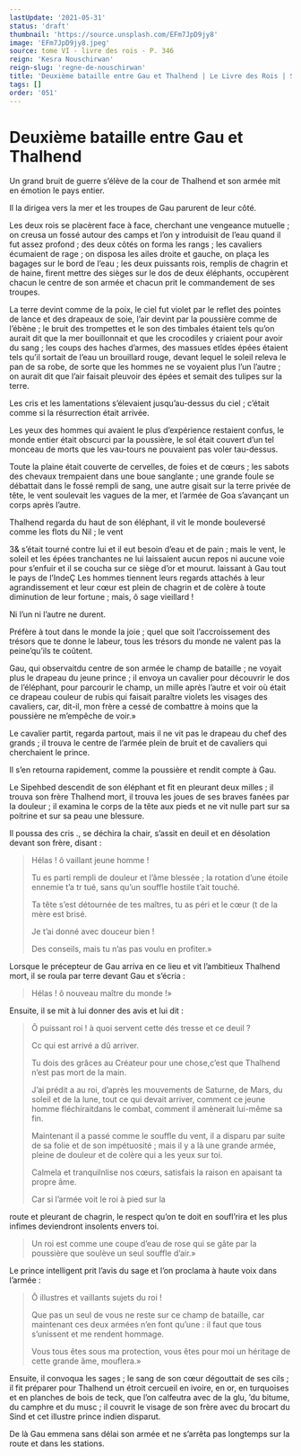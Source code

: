 ```yaml
---
lastUpdate: '2021-05-31'
status: 'draft'
thumbnail: 'https://source.unsplash.com/EFm7JpD9jy8'
image: 'EFm7JpD9jy8.jpeg'
source: tome VI - livre des rois - P. 346
reign: 'Kesra Nouschirwan'
reign-slug: 'regne-de-nouschirwan'
title: 'Deuxième bataille entre Gau et Thalhend | Le Livre des Rois | Shâhnâmeh'
tags: []
order: '051'
---
```


# Deuxième bataille entre Gau et Thalhend

Un grand bruit de guerre s’élève de la cour de Thalhend et son armée mit en émotion le pays entier.

Il la dirigea vers la mer et les troupes de Gau parurent de leur côté.

Les deux rois se placèrent face à face, cherchant une vengeance mutuelle ; on creusa un fossé autour des camps et l’on y introduisit de l’eau quand il fut assez profond ; des deux côtés on forma les rangs ; les cavaliers écumaient de rage ; on disposa les ailes droite et gauche, on plaça les bagages sur le bord de l’eau ; les deux puissants rois, remplis de chagrin et de haine, firent mettre des sièges sur le dos de deux éléphants, occupèrent chacun le centre de son armée et chacun prit le commandement de ses troupes.

La terre devint comme de la poix, le ciel fut violet par le reflet des pointes de lance et des drapeaux de soie, l’air devint par la poussière comme de l’ébène ; le bruit des trompettes et le son des timbales étaient tels qu’on aurait dit que la mer bouillonnait et que les crocodiles y criaient pour avoir du sang ; les coups des haches d’armes, des massues etîdes épées étaient tels qu’il sortait de l’eau un brouillard rouge, devant lequel le soleil releva le pan de sa robe, de sorte que les hommes ne se voyaient plus l’un l’autre ; on aurait dit que l’air faisait pleuvoir des épées et semait des tulipes sur la terre.

Les cris et les lamentations s’élevaient jusqu’au-dessus du ciel ; c’était comme si la résurrection était arrivée.

Les yeux des hommes qui avaient le plus d’expérience restaient confus, le monde entier était obscurci par la poussière, le sol était couvert d’un tel monceau de morts que les vau-tours ne pouvaient pas voler tau-dessus.

Toute la plaine était couverte de cervelles, de foies et de cœurs ; les sabots des chevaux trempaient dans une boue sanglante ; une grande foule se débattait dans le fossé rempli de sang, une autre gisait sur la terre privée de tête, le vent soulevait les vagues de la mer, et l’armée de Goa s’avançant un corps après l’autre.

Thalhend regarda du haut de son éléphant, il vit le monde bouleversé comme les flots du Nil ; le vent

3& s’était tourné contre lui et il eut besoin d’eau et de pain ; mais le vent, le soleil et les épées tranchantes ne lui laissaient aucun repos ni aucune voie pour s’enfuir et il se coucha sur ce siège d’or et mourut. laissant à Gau tout le pays de l’IndeÇ Les hommes tiennent leurs regards attachés à leur agrandissement et leur cœur est plein de chagrin et de colère à toute diminution de leur fortune ; mais, ô sage vieillard !

Ni l’un ni l’autre ne durent.

Préfère à tout dans le monde la joie ; quel que soit l’accroissement des trésors que te donne le labeur, tous les trésors du monde ne valent pas la peine’qu’ils te coûtent.

Gau, qui observaitdu centre de son armée le champ de bataille ; ne voyait plus le drapeau du jeune prince ; il envoya un cavalier pour découvrir le dos de l’éléphant, pour parcourir le champ, un mille après l’autre et voir où était ce drapeau couleur de rubis qui faisait paraître violets les visages des cavaliers, car, dit-il, mon frère a cessé de combattre à moins que la poussière ne m’empêche de voir.»

Le cavalier partit, regarda partout, mais il ne vit pas le drapeau du chef des grands ; il trouva le centre de l’armée plein de bruit et de cavaliers qui cherchaient le prince.

Il s’en retourna rapidement, comme la poussière et rendit compte à Gau.

Le Sipehbed descendit de son éléphant et fit en pleurant deux milles ; il trouva son frère Thalhend mort, il trouva les joues de ses braves fanées par la douleur ; il examina le corps de la tête aux pieds et ne vit nulle part sur sa poitrine et sur sa peau une blessure.

Il poussa des cris ., se déchira la chair, s’assit en deuil et en désolation devant son frère, disant :

> Hélas ! ô vaillant jeune homme !
>
> Tu es parti rempli de douleur et l’âme blessée ; la rotation d’une étoile ennemie t’a tr tué, sans qu’un souffle hostile t’ait touché.
>
> Ta tête s’est détournée de tes maîtres, tu as péri et le cœur
(t de la mère est brisé.
>
> Je t’ai donné avec douceur bien !
>
> Des conseils, mais tu n’as pas voulu en profiter.»

Lorsque le précepteur de Gau arriva en ce lieu et vit l’ambitieux Thalhend mort, il se roula par terre devant Gau et s’écria :

> Hélas ! ô nouveau maître du monde !»

Ensuite, il se mit à lui donner des avis et lui dit :

> Ô puissant roi ! à quoi servent cette dés tresse et ce deuil ?
>
> Cc qui est arrivé a dû arriver.
>
> Tu dois des grâces au Créateur pour une chose,c’est que Thalhend n’est pas mort de la main.
>
> J’ai prédit a au roi, d’après les mouvements de Saturne, de Mars, du soleil et de la lune, tout ce qui devait arriver, comment ce jeune homme fléchiraitdans le combat, comment il amènerait lui-même sa fin.
>
> Maintenant il a passé comme le souffle du vent, il a disparu par suite de sa folie et de son impétuosité ; mais il y a là une grande armée, pleine de douleur et de colère qui a les yeux sur toi.
>
> Calmela et tranquilnlise nos cœurs, satisfais la raison en apaisant ta propre âme.
>
> Car si l’armée voit le roi à pied sur la
>
> 
route et pleurant de chagrin, le respect qu’on te doit en soufl’rira et les plus infimes deviendront insolents envers toi.
>
> Un roi est comme une coupe d’eau de rose qui se gâte par la poussière que soulève un seul souffle d’air.»

Le prince intelligent prit l’avis du sage et l’on proclama à haute voix dans l’armée :

> Ô illustres et vaillants sujets du roi !
>
> Que pas un seul de vous ne reste sur ce champ de bataille, car maintenant ces deux armées n’en font qu’une : il faut que tous s’unissent et me rendent hommage.
>
> Vous tous êtes sous ma protection, vous êtes pour moi un héritage de cette grande âme, mouflera.»

Ensuite, il convoqua les sages ; le sang de son cœur dégouttait de ses cils ; il fit préparer pour Thalhend un étroit cercueil en ivoire, en or, en turquoises et en planches de bois de teck, que l’on calfeutra avec de la glu,
’du bitume, du camphre et du musc ; il couvrit le visage de son frère avec du brocart du Sind et cet illustre prince indien disparut.

De là Gau emmena sans délai son armée et ne s’arrêta pas longtemps sur la route et dans les stations.
